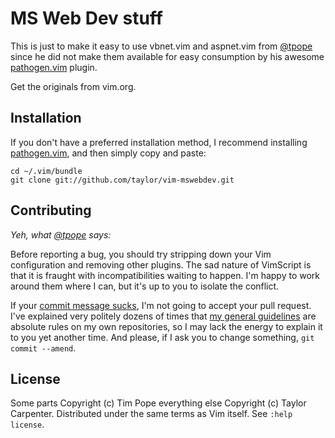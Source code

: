 MS Web Dev stuff
================

This is just to make it easy to use vbnet.vim and aspnet.vim from  [@tpope](https://github.com/tpope) since he did not make them available for easy consumption by his awesome [pathogen.vim](https://github.com/tpope/vim-pathogen) plugin.

Get the originals from vim.org.

Installation
------------

If you don't have a preferred installation method, I recommend
installing [pathogen.vim](https://github.com/tpope/vim-pathogen), and
then simply copy and paste:

    cd ~/.vim/bundle
    git clone git://github.com/taylor/vim-mswebdev.git

Contributing
------------

*Yeh, what [@tpope](https://github.com/tpope) says:*

Before reporting a bug, you should try stripping down your Vim
configuration and removing other plugins.  The sad nature of VimScript
is that it is fraught with incompatibilities waiting to happen.  I'm
happy to work around them where I can, but it's up to you to isolate
the conflict.

If your [commit message sucks](http://stopwritingramblingcommitmessages.com/),
I'm not going to accept your pull request.  I've explained very politely
dozens of times that
[my general guidelines](http://tbaggery.com/2008/04/19/a-note-about-git-commit-messages.html)
are absolute rules on my own repositories, so I may lack the energy to
explain it to you yet another time.  And please, if I ask you to change
something, `git commit --amend`.



License
-------

Some parts Copyright (c) Tim Pope everything else Copyright (c) Taylor Carpenter.  Distributed under the same terms as Vim itself.
See `:help license`.
